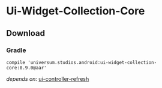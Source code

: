 Ui-Widget-Collection-Core
===============

## Download ##

### Gradle ###

    compile 'universum.studios.android:ui-widget-collection-core:0.9.0@aar'

_depends on:_
[ui-controller-refresh](https://github.com/universum-studios/android_ui/tree/master/library-controller-refresh)